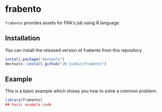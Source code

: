 
# frabento

<!-- badges: start -->
<!-- badges: end -->

`frabento` provides assets for FRA's job using R language.

## Installation

You can install the released version of frabento from this repository.

``` r
install.package("devtools")
devtools::install_github("JK-junkin/frabento")
```

## Example

This is a basic example which shows you how to solve a common problem:

``` r
library(frabento)
## basic example code
```

